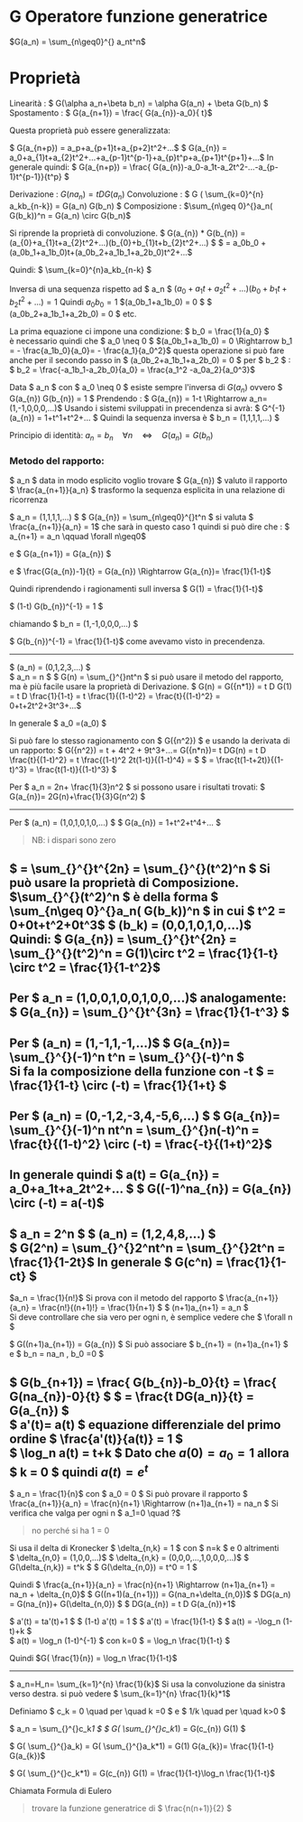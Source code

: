 # G Operatore funzione generatrice

 $G(a_n) =  \sum_{n\geq0}^{} a_nt^n$

# Proprietà

Linearità : $  G(\alpha a_n+\beta b_n) = \alpha  G(a_n) + \beta  G(b_n) $
Spostamento : $  G(a_{n+1}) =  \frac{ G(a_{n})-a_0}{ t}$

Questa proprietà può essere generalizzata:

$  G(a_{n+p}) = a_p+a_{p+1}t+a_{p+2}t^2+...$
$  G(a_{n}) = a_0+a_{1}t+a_{2}t^2+...+a_{p-1}t^{p-1}+a_{p}t^p+a_{p+1}t^{p+1}+...$
In generale quindi:
$  G(a_{n+p}) =  \frac{ G(a_{n})-a_0-a_1t-a_2t^2-...-a_{p-1}t^{p-1}}{t^p} $

Derivazione :  $G(na_{n}) = t  D G(a_{n})$
Convoluzione : $ G ( \sum_{k=0}^{n} a_kb_{n-k}) =  G(a_n) G(b_n) $
Composizione : $\sum_{n\geq 0}^{}a_n( G(b_k))^n =  G(a_n) \circ  G(b_n)$

Si riprende la proprietà di convoluzione.
$  G(a_{n}) *  G(b_{n}) = (a_{0}+a_{1}t+a_{2}t^2+...)(b_{0}+b_{1}t+b_{2}t^2+...) $
$ = a_0b_0 +  (a_0b_1+a_1b_0)t+(a_0b_2+a_1b_1+a_2b_0)t^2+...$

Quindi: $  \sum_{k=0}^{n}a_kb_{n-k} $

Inversa di una sequenza rispetto ad $ a_n $
$(a_{0}+a_{1}t+a_{2}t^2+...)(b_{0}+b_{1}t+b_{2}t^2+...) = 1$
Quindi $a_0b_0 = 1$
$(a_0b_1+a_1b_0) = 0 $
$ (a_0b_2+a_1b_1+a_2b_0) = 0 $ etc.

La prima equazione ci impone una condizione:
$ b_0 =  \frac{1}{a_0} $  
è necessario quindi che $ a_0 \neq 0 $
$(a_0b_1+a_1b_0) = 0  \Rightarrow b_1 = - \frac{a_1b_0}{a_0}= - \frac{a_1}{a_0^2}$
questa operazione si può fare anche per il secondo passo in $ (a_0b_2+a_1b_1+a_2b_0) = 0 $ per $ b_2 $ :
$ b_2 = \frac{-a_1b_1-a_2b_0}{a_0} =  \frac{a_1^2 -a_0a_2}{a_0^3}$

Data $ a_n $ con $ a_0 \neq 0 $  esiste sempre l'inversa di  $G(a_{n})$ ovvero $  G(a_{n}) G(b_{n}) = 1 $
Prendendo : $  G(a_{n}) = 1-t \Rightarrow a_n=(1,-1,0,0,0,...)$
Usando i sistemi sviluppati in precendenza si avrà:
$  G^{-1}(a_{n}) = 1+t^1+t^2+...  $
Quindi la sequenza inversa è $ b_n = (1,1,1,1,...) $

Principio di identità: $a_n = b_n \quad \forall n \quad \Longleftrightarrow \quad G(a_n)= G(b_n)$
### Metodo del rapporto:
$ a_n $ data in modo esplicito
voglio trovare $  G(a_{n}) $
valuto il rapporto $  \frac{a_{n+1}}{a_n} $
trasformo la sequenza esplicita in una relazione di ricorrenza

$ a_n = (1,1,1,1,...) $
$  G(a_{n}) =  \sum_{n\geq0}^{}t^n $
si valuta $  \frac{a_{n+1}}{a_n}  = 1$ che sarà in questo caso 1
quindi si può dire che : $ a_{n+1} = a_n \qquad \forall n\geq0$

e $  G(a_{n+1}) =  G(a_{n}) $

e $   \frac{G(a_{n})-1}{t} =  G(a_{n}) \Rightarrow  G(a_{n})=  \frac{1}{1-t}$

Quindi riprendendo i ragionamenti sull inversa  $  G(1) =  \frac{1}{1-t}$

$ (1-t) G(b_{n})^{-1} = 1 $  

chiamando $ b_n = (1,-1,0,0,0,...) $

$  G(b_{n})^{-1} =  \frac{1}{1-t}$ come avevamo visto in precendenza.

---
$ (a_n) = (0,1,2,3,...) $  
$ a_n = n $
$  G(n) =  \sum_{}^{}nt^n $  si può usare il metodo del rapporto, ma è più facile usare la proprietà di Derivazione.
$  G(n) =  G({n*1}) = t D G(1) = t D  \frac{1}{1-t} = t  \frac{1}{(1-t)^2} = \frac{t}{(1-t)^2} = 0+t+2t^2+3t^3+...$

In generale $ a_0 =(a_0) $

Si può fare lo stesso ragionamento con $  G({n^2}) $ e usando la derivata di un rapporto:
$  G({n^2}) = t + 4t^2 + 9t^3+...=  G({n*n})= t DG(n) = t D  \frac{t}{(1-t)^2} = t  \frac{(1-t)^2 2t(1-t)}{(1-t)^4} = $
$ =  \frac{t(1-t+2t)}{(1-t)^3} =  \frac{t(1-t)}{(1-t)^3} $  

Per $ a_n = 2n+ \frac{1}{3}n^2 $ si possono usare i risultati trovati:
$  G(a_{n})= 2G(n)+\frac{1}{3}G(n^2) $

---
Per $ (a_n) = (1,0,1,0,1,0,...) $
$  G(a_{n}) = 1+t^2+t^4+... $
> NB: i dispari sono zero

$ =  \sum_{}^{}t^{2n} =  \sum_{}^{}(t^2)^n $
Si può usare la proprietà di Composizione.
$\sum_{}^{}(t^2)^n $ è della forma  $ \sum_{n\geq 0}^{}a_n( G(b_k))^n $
in cui $ t^2 = 0+0t+t^2+0t^3$
$ (b_k) = (0,0,1,0,1,0,...)$
Quindi:
$ G(a_{n}) =  \sum_{}^{}t^{2n} =  \sum_{}^{}(t^2)^n = G(1)\circ t^2 =  \frac{1}{1-t} \circ t^2 =  \frac{1}{1-t^2}$
---
Per $ a_n = (1,0,0,1,0,0,1,0,0,...)$ analogamente:
$  G(a_{n}) =  \sum_{}^{}t^{3n} =  \frac{1}{1-t^3} $
---
Per $ (a_n) = (1,-1,1,-1,...)$
$  G(a_{n})=  \sum_{}^{}(-1)^n t^n =  \sum_{}^{}(-t)^n $  
Si fa la composizione della funzione con -t
$ =  \frac{1}{1-t} \circ (-t) =  \frac{1}{1+t} $
---
Per $ (a_n) = (0,-1,2,-3,4,-5,6,...) $
$  G(a_{n})=  \sum_{}^{}(-1)^n nt^n =  \sum_{}^{}n(-t)^n =  \frac{t}{(1-t)^2} \circ (-t) =  \frac{-t}{(1+t)^2}$
---
In generale quindi $ a(t) =  G(a_{n}) = a_0+a_1t+a_2t^2+... $
$  G((-1)^na_{n}) =  G(a_{n}) \circ (-t) = a(-t)$
---
$ a_n = 2^n $
$ (a_n) = (1,2,4,8,...) $  
$  G(2^n) =  \sum_{}^{}2^nt^n =  \sum_{}^{}2t^n =  \frac{1}{1-2t}$
In generale
$  G(c^n) =  \frac{1}{1-ct} $
---
$a_n =  \frac{1}{n!}$
Si prova con il metodo del rapporto
$  \frac{a_{n+1}}{a_n} =  \frac{n!}{(n+1)!} =  \frac{1}{n+1} $
$ (n+1)a_{n+1} = a_n $  
Si deve controllare che sia vero per ogni n, è semplice vedere che $ \forall n $

$  G((n+1)a_{n+1}) =  G(a_{n}) $
Si può associare $ b_{n+1} = (n+1)a_{n+1} $  e $ b_n = na_n , b_0 =0 $

$  G(b_{n+1}) =  \frac{ G(b_{n})-b_0}{t} =  \frac{ G(na_{n})-0}{t} $
$ =  \frac{t DG(a_n)}{t} =  G(a_{n}) $  
$ a'(t)= a(t) $ equazione differenziale del primo ordine
$  \frac{a'(t)}{a(t)} = 1 $  
$ \log_n a(t) = t+k $
Dato che $a(0) = a_0 = 1$ allora
$ k = 0 $
quindi $a(t) = e^t$
---
$ a_n =  \frac{1}{n}$ con $ a_0 = 0 $
Si può provare il rapporto
$  \frac{a_{n+1}}{a_n} =  \frac{n}{n+1} \Rightarrow (n+1)a_{n+1} = na_n $
Si verifica che valga per ogni n
$ a_1=0 \quad ?$
> no perché si ha 1 = 0

Si usa il delta di Kronecker $ \delta_{n,k} = 1 $ con $ n=k $ e 0 altrimenti  
$ \delta_{n,0} = (1,0,0,...)$
$ \delta_{n,k} = (0,0,0,...,1,0,0,0,...)$
$  G(\delta_{n,k}) = t^k $
$  G(\delta_{n,0}) = t^0 = 1 $

Quindi $  \frac{a_{n+1}}{a_n} =  \frac{n}{n+1} \Rightarrow (n+1)a_{n+1} = na_n + \delta_{n,0}$
$  G((n+1)(a_{n+1})) = G(na_n+\delta_{n,0})$
$ DG(a_n) =  G(na_{n})+ G(\delta_{n,0}) $
$ DG(a_{n}) = t D  G(a_{n})+1$

$ a'(t) = ta'(t)+1 $
$ (1-t) a'(t) = 1 $
$ a'(t) =  \frac{1}{1-t} $
$ a(t) = -\log_n (1-t)+k $     
$ a(t) = \log_n (1-t)^{-1} $    con k=0
$ = \log_n  \frac{1}{1-t} $

Quindi  $G( \frac{1}{n}) = \log_n  \frac{1}{1-t}$

---
$ a_n=H_n=  \sum_{k=1}^{n} \frac{1}{k}$
Si usa la convoluzione da sinistra verso destra.
si può vedere $  \sum_{k=1}^{n} \frac{1}{k}*1$

Definiamo $ c_k = 0 \quad per \quad k =0  $ e $ 1/k \quad per \quad k>0 $

$ a_n = \sum_{}^{}c_k*1 $
$  G( \sum_{}^{}c_k*1) =  G(c_{n})  G(1) $   

$  G( \sum_{}^{}a_k) =  G( \sum_{}^{}a_k*1) =  G(1)  G(a_{k})=  \frac{1}{1-t} G(a_{k})$

$  G( \sum_{}^{}c_k*1) =  G(c_{n})  G(1) =  \frac{1}{1-t}\log_n  \frac{1}{1-t}$

Chiamata Formula di Eulero

> trovare la funzione generatrice di $  \frac{n(n+1)}{2} $
